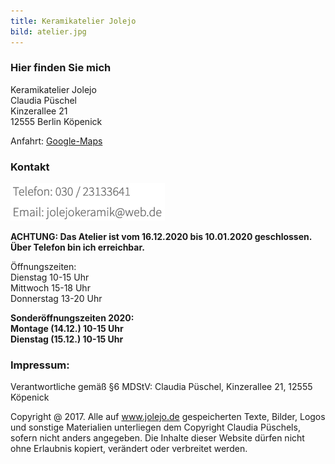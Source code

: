 ```yaml
---
title: Keramikatelier Jolejo
bild: atelier.jpg
---
```


### Hier finden Sie mich

Keramikatelier Jolejo<br>
Claudia Püschel<br>
Kinzerallee 21<br>
12555 Berlin Köpenick

Anfahrt: [Google-Maps](google_maps.html)

### Kontakt

![ein Bild](bilder/nofelet_dna_liame.jpg)

 __ACHTUNG: Das Atelier ist vom 16.12.2020 bis 10.01.2020 geschlossen. Über Telefon bin ich erreichbar.__

Öffnungszeiten:<br>
Dienstag 10-15 Uhr<br>
Mittwoch  15-18 Uhr<br>
Donnerstag  13-20 Uhr<br>

__Sonderöffnungszeiten 2020:<br>
Montage (14.12.)     10-15 Uhr<br>
Dienstag (15.12.)    10-15 Uhr__<br>

###  Impressum:

Verantwortliche gemäß §6 MDStV: Claudia Püschel, Kinzerallee 21, 12555 Köpenick

Copyright @ 2017. Alle auf www.jolejo.de gespeicherten Texte, Bilder, Logos und sonstige Materialien unterliegen dem Copyright Claudia Püschels, sofern nicht anders angegeben. Die Inhalte dieser Website dürfen nicht ohne Erlaubnis kopiert, verändert oder verbreitet werden.
